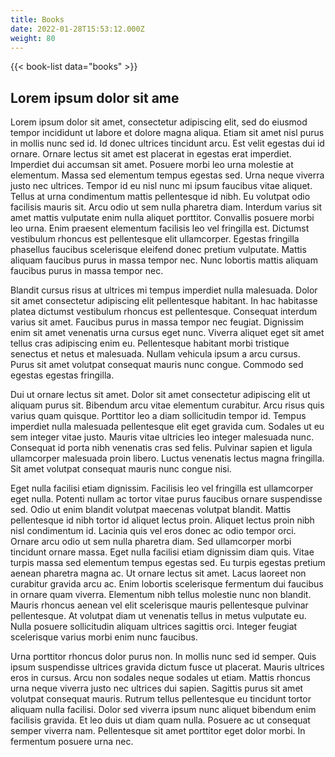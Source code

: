 ```yaml
---
title: Books
date: 2022-01-28T15:53:12.000Z
weight: 80
---
```


{{< book-list data="books" >}}

## Lorem ipsum dolor sit ame

Lorem ipsum dolor sit amet, consectetur adipiscing elit, sed do eiusmod tempor incididunt ut labore et dolore magna aliqua. Etiam sit amet nisl purus in mollis nunc sed id. Id donec ultrices tincidunt arcu. Est velit egestas dui id ornare. Ornare lectus sit amet est placerat in egestas erat imperdiet. Imperdiet dui accumsan sit amet. Posuere morbi leo urna molestie at elementum. Massa sed elementum tempus egestas sed. Urna neque viverra justo nec ultrices. Tempor id eu nisl nunc mi ipsum faucibus vitae aliquet. Tellus at urna condimentum mattis pellentesque id nibh. Eu volutpat odio facilisis mauris sit. Arcu odio ut sem nulla pharetra diam. Interdum varius sit amet mattis vulputate enim nulla aliquet porttitor. Convallis posuere morbi leo urna. Enim praesent elementum facilisis leo vel fringilla est. Dictumst vestibulum rhoncus est pellentesque elit ullamcorper. Egestas fringilla phasellus faucibus scelerisque eleifend donec pretium vulputate. Mattis aliquam faucibus purus in massa tempor nec. Nunc lobortis mattis aliquam faucibus purus in massa tempor nec.

Blandit cursus risus at ultrices mi tempus imperdiet nulla malesuada. Dolor sit amet consectetur adipiscing elit pellentesque habitant. In hac habitasse platea dictumst vestibulum rhoncus est pellentesque. Consequat interdum varius sit amet. Faucibus purus in massa tempor nec feugiat. Dignissim enim sit amet venenatis urna cursus eget nunc. Viverra aliquet eget sit amet tellus cras adipiscing enim eu. Pellentesque habitant morbi tristique senectus et netus et malesuada. Nullam vehicula ipsum a arcu cursus. Purus sit amet volutpat consequat mauris nunc congue. Commodo sed egestas egestas fringilla.

Dui ut ornare lectus sit amet. Dolor sit amet consectetur adipiscing elit ut aliquam purus sit. Bibendum arcu vitae elementum curabitur. Arcu risus quis varius quam quisque. Porttitor leo a diam sollicitudin tempor id. Tempus imperdiet nulla malesuada pellentesque elit eget gravida cum. Sodales ut eu sem integer vitae justo. Mauris vitae ultricies leo integer malesuada nunc. Consequat id porta nibh venenatis cras sed felis. Pulvinar sapien et ligula ullamcorper malesuada proin libero. Luctus venenatis lectus magna fringilla. Sit amet volutpat consequat mauris nunc congue nisi.

Eget nulla facilisi etiam dignissim. Facilisis leo vel fringilla est ullamcorper eget nulla. Potenti nullam ac tortor vitae purus faucibus ornare suspendisse sed. Odio ut enim blandit volutpat maecenas volutpat blandit. Mattis pellentesque id nibh tortor id aliquet lectus proin. Aliquet lectus proin nibh nisl condimentum id. Lacinia quis vel eros donec ac odio tempor orci. Ornare arcu odio ut sem nulla pharetra diam. Sed ullamcorper morbi tincidunt ornare massa. Eget nulla facilisi etiam dignissim diam quis. Vitae turpis massa sed elementum tempus egestas sed. Eu turpis egestas pretium aenean pharetra magna ac. Ut ornare lectus sit amet. Lacus laoreet non curabitur gravida arcu ac. Enim lobortis scelerisque fermentum dui faucibus in ornare quam viverra. Elementum nibh tellus molestie nunc non blandit. Mauris rhoncus aenean vel elit scelerisque mauris pellentesque pulvinar pellentesque. At volutpat diam ut venenatis tellus in metus vulputate eu. Nulla posuere sollicitudin aliquam ultrices sagittis orci. Integer feugiat scelerisque varius morbi enim nunc faucibus.

Urna porttitor rhoncus dolor purus non. In mollis nunc sed id semper. Quis ipsum suspendisse ultrices gravida dictum fusce ut placerat. Mauris ultrices eros in cursus. Arcu non sodales neque sodales ut etiam. Mattis rhoncus urna neque viverra justo nec ultrices dui sapien. Sagittis purus sit amet volutpat consequat mauris. Rutrum tellus pellentesque eu tincidunt tortor aliquam nulla facilisi. Dolor sed viverra ipsum nunc aliquet bibendum enim facilisis gravida. Et leo duis ut diam quam nulla. Posuere ac ut consequat semper viverra nam. Pellentesque sit amet porttitor eget dolor morbi. In fermentum posuere urna nec.
